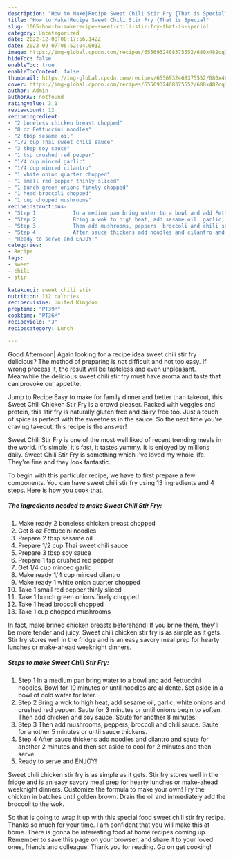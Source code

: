 ```yaml
---
description: "How to Make|Recipe Sweet Chili Stir Fry {That is Special"
title: "How to Make|Recipe Sweet Chili Stir Fry {That is Special"
slug: 1065-how-to-makerecipe-sweet-chili-stir-fry-that-is-special
category: Uncategorized
date: 2022-12-08T00:17:56.142Z
date: 2023-09-07T06:52:04.001Z
image: https://img-global.cpcdn.com/recipes/6556932468375552/680x482cq70/sweet-chili-stir-fry-recipe-main-photo.jpg
hideToc: false
enableToc: true
enableTocContent: false
thumbnail: https://img-global.cpcdn.com/recipes/6556932468375552/680x482cq70/sweet-chili-stir-fry-recipe-main-photo.jpg
cover: https://img-global.cpcdn.com/recipes/6556932468375552/680x482cq70/sweet-chili-stir-fry-recipe-main-photo.jpg
author: Admin
authorAv: notfound
ratingvalue: 3.1
reviewcount: 12
recipeingredient:
- "2 boneless chicken breast chopped"
- "8 oz Fettuccini noodles"
- "2 tbsp sesame oil"
- "1/2 cup Thai sweet chili sauce"
- "3 tbsp soy sauce"
- "1 tsp crushed red pepper"
- "1/4 cup minced garlic"
- "1/4 cup minced cilantro"
- "1 white onion quarter chopped"
- "1 small red pepper thinly sliced"
- "1 bunch green onions finely chopped"
- "1 head broccoli chopped"
- "1 cup chopped mushrooms"
recipeinstructions:
- "Step 1            In a medium pan bring water to a bowl and add Fettuccini noodles. Bowl for 10 minutes or until noodles are al dente. Set aside in a bowl of cold water for later."
- "Step 2            Bring a wok to high heat, add sesame oil, garlic, white onions and crushed red pepper. Saute for 3 minutes or until onions begin to soften. Then add chicken and soy sauce. Saute for another 8 minutes."
- "Step 3            Then add mushrooms, peppers, broccoli and chili sauce. Saute for another 5 minutes or until sauce thickens."
- "Step 4            After sauce thickens add noodles and cilantro and saute for another 2 minutes and then set aside to cool for 2 minutes and then serve."
- "Ready to serve and ENJOY!"
categories:
- Recipe
tags:
- sweet
- chili
- stir

katakunci: sweet chili stir 
nutrition: 112 calories
recipecuisine: United Kingdom
preptime: "PT39M"
cooktime: "PT36M"
recipeyield: "3"
recipecategory: Lunch

---
```



Good Afternoon| Again looking for a recipe idea sweet chili stir fry delicious? The method of preparing is not difficult and not too easy. If wrong process it, the result will be tasteless and even unpleasant. Meanwhile the delicious sweet chili stir fry must have aroma and taste that can provoke our appetite.





Jump to Recipe Easy to make for family dinner and better than takeout, this Sweet Chili Chicken Stir Fry is a crowd pleaser. Packed with veggies and protein, this stir fry is naturally gluten free and dairy free too. Just a touch of spice is perfect with the sweetness in the sauce. So the next time you&#39;re craving takeout, this recipe is the answer!

Sweet Chili Stir Fry is one of the most well liked of recent trending meals in the world. It's simple, it's fast, it tastes yummy. It is enjoyed by millions daily. Sweet Chili Stir Fry is something which I've loved my whole life. They're fine and they look fantastic.


To begin with this particular recipe, we have to first prepare a few components. You can have sweet chili stir fry using 13 ingredients and 4 steps. Here is how you cook that.

<!--inarticleads1-->

##### The ingredients needed to make Sweet Chili Stir Fry:

1. Make ready 2 boneless chicken breast chopped
1. Get 8 oz Fettuccini noodles
1. Prepare 2 tbsp sesame oil
1. Prepare 1/2 cup Thai sweet chili sauce
1. Prepare 3 tbsp soy sauce
1. Prepare 1 tsp crushed red pepper
1. Get 1/4 cup minced garlic
1. Make ready 1/4 cup minced cilantro
1. Make ready 1 white onion quarter chopped
1. Take 1 small red pepper thinly sliced
1. Take 1 bunch green onions finely chopped
1. Take 1 head broccoli chopped
1. Take 1 cup chopped mushrooms


In fact, make brined chicken breasts beforehand! If you brine them, they&#39;ll be more tender and juicy. Sweet chili chicken stir fry is as simple as it gets. Stir fry stores well in the fridge and is an easy savory meal prep for hearty lunches or make-ahead weeknight dinners. 

<!--inarticleads2-->

##### Steps to make Sweet Chili Stir Fry:

1. Step 1            In a medium pan bring water to a bowl and add Fettuccini noodles. Bowl for 10 minutes or until noodles are al dente. Set aside in a bowl of cold water for later.
1. Step 2            Bring a wok to high heat, add sesame oil, garlic, white onions and crushed red pepper. Saute for 3 minutes or until onions begin to soften. Then add chicken and soy sauce. Saute for another 8 minutes.
1. Step 3            Then add mushrooms, peppers, broccoli and chili sauce. Saute for another 5 minutes or until sauce thickens.
1. Step 4            After sauce thickens add noodles and cilantro and saute for another 2 minutes and then set aside to cool for 2 minutes and then serve.
1. Ready to serve and ENJOY!

Sweet chili chicken stir fry is as simple as it gets. Stir fry stores well in the fridge and is an easy savory meal prep for hearty lunches or make-ahead weeknight dinners. Customize the formula to make your own! Fry the chicken in batches until golden brown. Drain the oil and immediately add the broccoli to the wok. 

So that is going to wrap it up with this special food sweet chili stir fry recipe. Thanks so much for your time. I am confident that you will make this at home. There is gonna be interesting food at home recipes coming up. Remember to save this page on your browser, and share it to your loved ones, friends and colleague. Thank you for reading. Go on get cooking!
